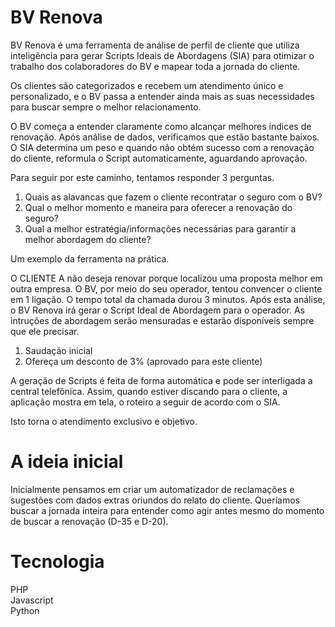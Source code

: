 # BV Renova
BV Renova é uma ferramenta de análise de perfil de cliente que utiliza inteligência para gerar Scripts Ideais de Abordagens (SIA) para otimizar o trabalho dos colaboradores do BV e mapear toda a jornada do cliente.

Os clientes são categorizados e recebem um atendimento único e personalizado, e o BV passa a entender ainda mais as suas necessidades para buscar sempre o melhor relacionamento.

O BV começa a entender claramente como alcançar melhores índices de renovação. Após análise de dados, verificamos que estão bastante baixos.
O SIA determina um peso e quando não obtém sucesso com a renovação do cliente, reformula o Script automaticamente, aguardando aprovação.

Para seguir por este caminho, tentamos responder 3 perguntas.
1. Quais as alavancas que fazem o cliente recontratar o seguro com o BV?
2. Qual o melhor momento e maneira para oferecer a renovação do seguro?
3. Qual a melhor estratégia/informações necessárias para garantir a melhor abordagem do cliente?

Um exemplo da ferramenta na prática.

O CLIENTE A não deseja renovar porque localizou uma proposta melhor em outra empresa. O BV, por meio do seu operador, tentou convencer o cliente em 1 ligação. O tempo total da chamada durou 3 minutos.
Após esta análise, o BV Renova irá gerar o Script Ideal de Abordagem para o operador. 
As intruções de abordagem serão mensuradas e estarão disponíveis sempre que ele precisar. 
1. Saudação inicial
2. Ofereça um desconto de 3% (aprovado para este cliente)

A geração de Scripts é feita de forma automática e pode ser interligada a central telefônica.
Assim, quando estiver discando para o cliente, a aplicação mostra em tela, o roteiro a seguir de acordo com o SIA.

Isto torna o atendimento exclusivo e objetivo.


# A ideia inicial
Inicialmente pensamos em criar um automatizador de reclamações e sugestões com dados extras oriundos do relato do cliente. Queríamos buscar a jornada inteira para entender como agir antes mesmo do momento de buscar a renovação (D-35 e D-20).

# Tecnologia
PHP<br>
Javascript<br>
Python

